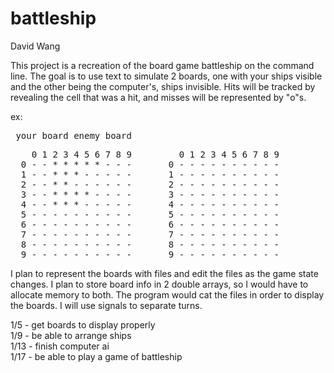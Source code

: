 # battleship

David Wang

This project is a recreation of the board game battleship on the command line. The goal is to use text to simulate 2 boards, one with your ships visible and the other being the computer's, ships invisible. Hits will be tracked by revealing the cell that was a hit, and misses will be represented by "o"s.

ex:<pre>       your board                 enemy board </pre>
<pre>    0 1 2 3 4 5 6 7 8 9         0 1 2 3 4 5 6 7 8 9  
  0 - - * * * * * - - -       0 - - - - - - - - - -  
  1 - - * * * - - - - -       1 - - - - - - - - - -  
  2 - - * * - - - - - -       2 - - - - - - - - - -  
  3 - - * * * * - - - -       3 - - - - - - - - - -  
  4 - - * * * - - - - -       4 - - - - - - - - - -  
  5 - - - - - - - - - -       5 - - - - - - - - - -  
  6 - - - - - - - - - -       6 - - - - - - - - - -  
  7 - - - - - - - - - -       7 - - - - - - - - - -  
  8 - - - - - - - - - -       8 - - - - - - - - - -  
  9 - - - - - - - - - -       9 - - - - - - - - - -  </pre>

I plan to represent the boards with files and edit the files as the game state changes. I plan to store board info in 2 double arrays, so I would have to allocate memory to both. The program would cat the files in order to display the boards. I will use signals to separate turns.

1/5 - get boards to display properly  
1/9 - be able to arrange ships  
1/13 - finish computer ai  
1/17 - be able to play a game of battleship  
